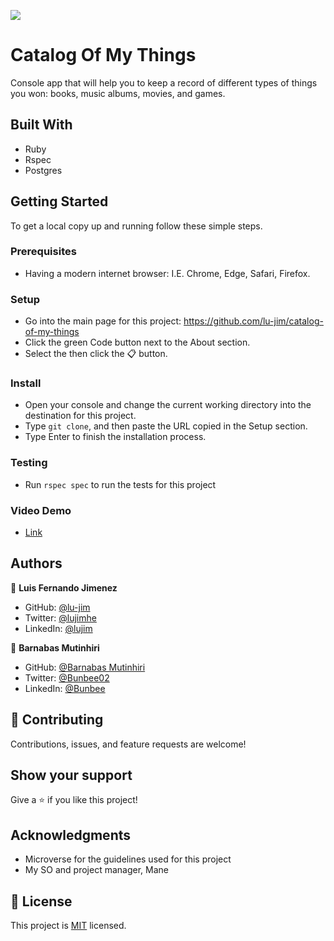 ![](https://img.shields.io/badge/Microverse-blueviolet)

# Catalog Of My Things
Console app that will help you to keep a record of different types of things you won: books, music albums, movies, and games.
## Built With

- Ruby
- Rspec
- Postgres

## Getting Started
To get a local copy up and running follow these simple steps.
### Prerequisites
- Having a modern internet browser: I.E. Chrome, Edge, Safari, Firefox.
### Setup
- Go into the main page for this project: https://github.com/lu-jim/catalog-of-my-things
- Click the green Code button next to the About section.
- Select the then click the 📋 button.
### Install
- Open your console and change the current working directory into the destination for this project.
- Type `git clone`, and then paste the URL copied in the Setup section.
- Type Enter to finish the installation process.

### Testing
- Run `rspec spec` to run the tests for this project

### Video Demo
- [Link](https://drive.google.com/file/d/1Z2BL_79wNcyEJmL9xfrLGj5C8vLMuZqJ/view?usp=sharing)

## Authors

👤 **Luis Fernando Jimenez**

- GitHub: [@lu-jim](https://github.com/lu-jim)
- Twitter: [@lujimhe](https://twitter.com/lujimhe)
- LinkedIn: [@lujim](https://www.linkedin.com/in/lujim/)

👤 **Barnabas Mutinhiri**

- GitHub: [@Barnabas Mutinhiri](https://github.com/mutinhiri)
- Twitter: [@Bunbee02](https://twitter.com/Bunbee02)
- LinkedIn: [@Bunbee](https://linkedin.com/in/linkedinhandle)

## 🤝 Contributing

Contributions, issues, and feature requests are welcome!

## Show your support

Give a ⭐️ if you like this project!
## Acknowledgments

- Microverse for the guidelines used for this project
- My SO and project manager, Mane
## 📝 License

This project is [MIT](./LICENSE) licensed.
